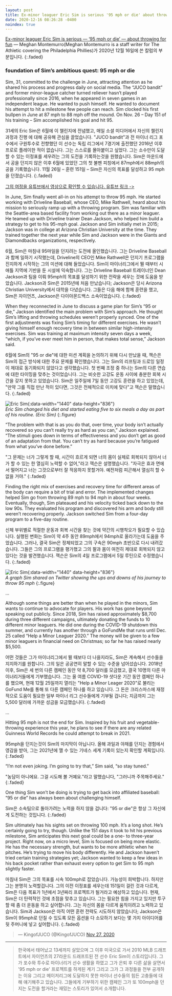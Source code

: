 ```yaml
---
layout: post
title: Ex-minor leaguer Eric Sim is serious '95 mph or die' about throwing for fun
date: 2020-12-16 08:26:28 -0400
noindex: true
---
```


[Ex-minor leaguer Eric Sim is serious — ‘95 mph or die’ — about throwing for fun](https://theathletic.com/2259610/2020/12/16/eric-sim-pitching-program/) &mdash; Meghan Montemurro(Meghan Montemurro is a staff writer for The Athletic covering the Philadelphia Phillies)가 2020년 12월 16일에 쓴 칼럼의 부분입니다.
{:.faded}

### foundation of Sim’s ambitious quest: 95 mph or die

Sim, 31, committed to the challenge in June, attracting attention as he shared his process and progress daily on social media. The “JUCO bandit” and former minor-league catcher turned reliever hasn’t played professionally since 2016, when he appeared in seven games in an independent league. He wanted to push himself. He wanted to document his attempt to hit a milestone few people can reach. Sim clocked his first bullpen in June at 87 mph to 88 mph off the mound. On Nov. 26 – Day 151 of his training – Sim accomplished his goal and hit 95.

31세의 Eric Sim은 6월에 이 챌린지에 전념했고, 매일 소셜 미디어에서 자신의 챌린지 과정과 진행 에 대해 공유해 관심을 끌었습니다. "JUCO bandit"과 전 마이너 리그 포수에서 구원투수로 전향했던 이 선수는 독립 리그에서 7경기에 출전했던 2016년 이후 프로로 플레이한 적이 없습니다. 그는 스스로를 몰아붙이고 싶었다. 그는 소수만이 도달할 수 있는 이정표를 세우려는 그의 도전을 기록하는것을 원했습니다. Sim은 마운드에서 공을 던지지 않은 이후 6월에 있었던 그의 첫 불펜 피칭에서 87mph에서 88mph의 공을 기록했습니다. 11월 26일 – 훈련 151일 – Sim은 자신의 목표를 달성하고 95 mph을 던졌습니다.
{:.faded}

[그의 여정을 유튜브에서 영상으로 확인할 수 있습니다. 유튜브 링크 ->](https://www.youtube.com/channel/UCHz1mj7RcZu7Wlj0iHeG19w)

In June, Sim finally went all-in on his attempt to throw 95 mph. He started working with Driveline Baseball, whose CEO, Mike Rathwell, heard about his mission to seriously ramp up with a throwing program. Sim was familiar with the Seattle-area based facility from working out there as a minor leaguer. He teamed up with Driveline trainer Dean Jackson, who helped him build a strategy to get to his 95-mph goal. Jackson and Sim initially met in 2015; Jackson was in college at Arizona Christian University at the time. They trained together the next year while Sim and Jackson were in the Giants and Diamondbacks organizations, respectively.

6월, Sim은 마침내 95마일을 던지려는 도전에 올인했습니다. 그는 Driveline Baseball과 함께 일하기 시작했는데, Driveline의 CEO인 Mike Rathwell은 던지기 프로그램을 진지하게 시작하는 그의 미션에 대해 들었습니다. Sim이 마이너리그에서 뛸 때부터 시애틀 지역에 기반을 둔 시설에 익숙합니다. 그는 Driveline Baseball 트레이너인 Dean Jackson과 팀을 이뤄 95mph의 목표를 달성하기 위한 전략을 세우는 것에 도움을 받았습니다. Jackson과 Sim은 2015년에 처음 만났습니다; Jackson은 당시 Arizona Christian University에서 대학을 다녔습니다. 그들은 다음 해에 함께 훈련을 했고, Sim은 자이언츠, Jackson은 다이아몬드백스 소속이었습니다.
{:.faded}

When they reconnected in June to discuss a game plan for Sim’s “95 or die,” Jackson identified the main problem with Sim’s approach. He thought Sim’s lifting and throwing schedules weren’t properly synced. One of the first adjustments was fixing Sim’s timing for different exercises. He wasn’t giving himself enough recovery time in between similar high-intensity exercises. Sim was training at maximum intensity seven days a week, “which, if you’ve ever meet him in person, that makes total sense,” Jackson said.

6월에 Sim의 "95 or die"에 대한 미션 계획을 논의하기 위해 다시 만났을 때, 잭슨은 Sim의 접근 방식에 대한 주요 문제를 확인했습니다. 그는 Sim의 리프팅과 드로잉 일정이 제대로 동기화되지 않았다고 생각했습니다. 첫 번째 조정 중 하나는 Sim의 다른 연습에 대한 타이밍을 맞추는 것이었습니다. 그는 비슷한 고강도 운동 사이에 충분한 회복 시간을 갖지 못하고 있었습니다. Sim은 일주일에 7일 동안 고강도 훈련을 하고 있었는데, "만약 그를 직접 만난 적이 있다면, 그것은 전체적으로 이치에 맞다"고 잭슨은 말했습니다.
{:.faded}

![Eric Sim](https://cdn.theathletic.com/app/uploads/2020/12/15131016/Image-from-iOS-31.jpg){:data-width="1440" data-height="836"}   
*Eric Sim changed his diet and started eating five to six meals a day as part of his routine. (Eric Sim)*
{:.figure}


“The problem with that is as you do that, over time, your body isn’t actually recovered so you can’t really try as hard as you can,” Jackson explained. “The stimuli goes down in terms of effectiveness and you don’t get as good of an adaptation from that. You can’t try as hard because you’re fatigued from what you’ve done before.”

"그 문제는 너가 그렇게 할 때, 시간이 흐르게 되면 너의 몸이 실제로 회복되지 않아서 너가 할 수 있는 한 열심히 노력할 수 없어,"라고 잭슨은 설명했습니다. "자극은 효과 면에서 떨어지고 너는 그것으로부터 잘 적응하지 못할거야. 예전처럼 피곤해서 열심히 할 수 없을 거야."
{:.faded}

Finding the right mix of exercises and recovery time for different areas of the body can require a bit of trial and error. The implemented changes helped Sim go from throwing 89 mph to 94 mph in about four weeks. Eventually, though, Sim plateaued and his velocity ticked back down to the low 90s. They evaluated his program and discovered his arm and body still weren’t recovering properly. Jackson switched Sim from a four-day program to a five-day routine.

신체 부위별로 적절한 운동과 회복 시간을 찾는 것에 약간의 시행착오가 필요할 수 있습니다. 실행된 변화는 Sim이 약 4주 동안 89mph에서 94mph로 올라가는데 도움을 주었습니다. 그러나, 결국 Sim은 정체되었고 그의 구속은 90mph 초반으로 다시 내려갔습니다. 그들은 그의 프로그램을 평가했고 그의 팔과 몸이 여전히 제대로 회복되지 않고 있다는 것을 발견했습니다. 잭슨은 Sim의 4일 프로그램에서 5일 루틴으로 수정했습니다.
{:.faded}

![Eric Sim](https://cdn.theathletic.com/app/uploads/2020/12/15165424/95-or-die.png){:data-width="1440" data-height="836"}   
*A graph Sim shared on Twitter showing the ups and downs of his journey to throw 95 mph*
{:.figure}

...

Although some things are better than when he played in the minors, Sim wants to continue to advocate for players. His work has gone beyond speaking out publicly. Since 2018, Sim has raised approximately $8,700 during three different campaigns, ultimately donating the funds to 10 different minor leaguers. He did one during the COVID-19 shutdown this summer, and currently has another through a GoFundMe that runs until Dec. 25 called “Help a Minor Leaguer 2020.” The money will be given to a few minor leaguers in financial need on Christmas; so far he has raised nearly $5,500.

어떤 것들은 그가 마이너리그에서 뛸 때보다 더 나을지라도, Sim은 계속해서 선수들을 지지하기를 원합니다. 그의 일은 공공연히 말할 수 있는 수준을 넘어섰습니다. 2018년 이후, Sim은 세 번의 다른 캠페인 동안 약 8,700 달러를 모금했고, 결국 10명의 다른 마이너리거들에게 기부했습니다. 그는 올 여름 COVID-19 셧다운 기간 동안 캠페인 하나를 했으며, 현재 12월 25일까지 열리는 "Help a Minor Leager 2020"로 불리는 GoFund Me를 통해 또 다른 캠페인 하나를 하고 있습니다. 그 돈은 크리스마스에 재정적으로 도움이 필요한 일부 마이너 리그 선수들에게 기부될 겁니다; 지금까지 그는 5,500 달러에 가까운 성금을 모금했습니다.
{:.faded}

...

Hitting 95 mph is not the end for Sim. Inspired by his fruit and vegetable-throwing experience this year, he plans to see if there are any related Guinness World Records he could attempt to break in 2021.

95mph을 던지는것이 Sim의 마지막이 아닙니다. 올해 과일과 야채를 던지는 경험에서 영감을 받아, 그는 2021년에 깰 수 있는 기네스 세계 기록이 있는지 확인할 계획입니다.
{:.faded}

“I’m not even joking. I’m going to try that,” Sim said, “so stay tuned.”

"농담이 아니에요. 그걸 시도해 볼 거예요."라고 말했습니다, "그러니까 주목해주세요."
{:.faded}

One thing Sim won’t be doing is trying to get back into affiliated baseball: “95 or die” has always been about challenging himself.

Sim은 소속팀으로 돌아가려는 노력을 하지 않을 겁니다: "95 or die"은 항상 그 자신에게 도전하는 것입니다.
{:.faded}

Sim ultimately has his sights set on throwing 100 mph. It’s a long shot. He’s certainly going to try, though. Unlike the 151 days it took to hit his previous milestone, Sim anticipates this next goal could be a one- to three-year project. Right now, on a micro level, Sim is focused on being more elastic. He has the necessary strength, but wants to be more athletic when he pitches. He’s trying to move his body differently. He and Jackson haven’t tried certain training strategies yet; Jackson wanted to keep a few ideas in his back pocket rather than exhaust every option to get Sim to 95 mph slightly faster.

마침내 Sim은 그의 목표를 시속 100mph로 잡았습니다. 가능성이 희박합니다. 하지만 그는 분명히 노력할겁니다. 그의 이전 이정표를 세우는데 151일이 걸린 것과 다르게, Sim은 다음 목표가 1년에서 3년짜리 프로젝트가 될거라고 예상하고 있습니다. 현재, Sim은 더 탄력적인 것에 초점을 맞추고 있습니다. 그는 필요한 힘을 가지고 있지만 투구할 때 좀 더 운동을 하고 싶어합니다. 그는 자신의 몸을 다르게 움직이려고 노력하고 있습니다. Sim과 Jackson은 아직 어떤 훈련 전략도 시도하지 않았습니다; Jackson은 Sim이 95mph로 던질 수 있도록 모든 옵션을 다 소모하기 보다는 몇 가지 아이디어를 뒷 주머니에 넣고 싶어합니다.
{:.faded}

<script async src="//platform.twitter.com/widgets.js" charset="utf-8"></script>
<blockquote class="twitter-tweet" data-lang="en">
  &mdash; KingofJUCO (@KingofJUCO)
  <a href="https://twitter.com/KingofJUCO/status/1332120146614255616">Nov 27, 2020</a>
</blockquote>

---

> 한국에서 태어났고 13세까지 살았으며 그 이후 미국으로 가서 2010 MLB 드래프트에서 자이언츠의 27라운드 드래프트된 전 선수 Eric Sim이 스토리입니다. 그가 포수와 투수로 마이너리거 선수 생활을 하였고 그가 은퇴 후 다른 삶을 살면서 '95 mph or die' 프로젝트를 하게된 계기 그리고 그가 그 과정들을 전부 공개하는 이유 그리고 메이저리그에 도달하지 못한 마이너 선수들의 힘든 고충들에 대해 얘기해주고 있습니다. 그들에게 기부하기 위한 캠페인 그가 또 100mph을 던지는 도전을 할거라는 재밌는 스토리가 있어서 소개합니다.
